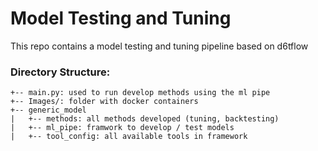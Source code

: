 # Model Testing and Tuning

This repo contains a model testing and tuning pipeline based on d6tflow

### Directory Structure: 

```
+-- main.py: used to run develop methods using the ml pipe
+-- Images/: folder with docker containers
+-- generic_model
|   +-- methods: all methods developed (tuning, backtesting)
|   +-- ml_pipe: framwork to develop / test models
|   +-- tool_config: all available tools in framework 
```